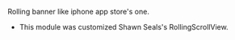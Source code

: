 Rolling banner like iphone app store's one.

- This module was customized Shawn Seals's RollingScrollView.
